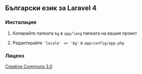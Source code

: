 ## Български език за Laravel 4


### Инсталация

1. Копирайте папката ``bg`` в ``app/lang`` папката на вашия проект

2. Редактирайте `` 'locale' => 'bg' `` в `` аpp/config/app.php ``

### Лиценз

[Creative Commons 3.0](http://creativecommons.org/licenses/by-sa/3.0/deed.en)